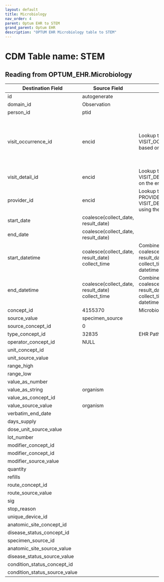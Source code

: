 ```yaml
---
layout: default
title: Microbiology
nav_order: 4
parent: Optum EHR to STEM
grand_parent: Optum EHR
description: "OPTUM EHR Microbiology table to STEM"
---
```


# CDM Table name: STEM

## Reading from OPTUM_EHR.Microbiology

|     Destination Field    |     Source Field    |     Logic    |     Comment    |
|-|-|-|-|
| id | autogenerate  | | |
| domain_id | Observation | | |
| person_id | ptid | | |
| visit_occurrence_id | encid | Lookup the VISIT_OCCURRENCE_ID based on the encid |If encid is blank then use coalesce(collect_date, result_date) to determine which VISIT_OCCURRENCE_ID the record should be associated to|
| visit_detail_id| encid | Lookup the VISIT_DETAIL_ID based on the encid|If encid is blank then leave VISIT_DETAIL_ID blank|
| provider_id |  encid | Lookup the PROVIDER_ID from the VISIT_DETAIL table using the encid|If encid is blank then leave PROVIDER_ID blank|
| start_date | coalesce(collect_date, result_date)  | | |
| end_date | coalesce(collect_date, result_date) | | | 
| start_datetime | coalesce(collect_date, result_date) collect_time | Combine the coalesce(collect_date, result_date) and collect_time to create a datetime| |
| end_datetime | coalesce(collect_date, result_date) collect_time | Combine the coalesce(collect_date, result_date) and collect_time to create a datetime| |
| concept_id | 4155370 | Microbiology | |
|source_value|specimen_source|||
| source_concept_id |0 || |
| type_concept_id | 32835  | EHR Pathology report| | 
| operator_concept_id |NULL | | |
| unit_concept_id | | | |
| unit_source_value | | | |
| range_high | |  | | 
| range_low |  | | |
| value_as_number | | | |
| value_as_string | organism |  | |
| value_as_concept_id | | | |
| value_source_value | organism | | |
| verbatim_end_date |   | | |
| days_supply |  | | |
| dose_unit_source_value |  | | |
| lot_number |  | | |
| modifier_concept_id |   | | |
| modifier_concept_id |  | | |
| modifier_source_value |  | | |
| quantity |  | | |
| refills |  | | |
| route_concept_id |  | | |
| route_source_value |  | | |
| sig |   | | |
| stop_reason |  | | |
| unique_device_id |  | | |
| anatomic_site_concept_id |  | | |
| disease_status_concept_id |   | | |
| specimen_source_id | | | |
| anatomic_site_source_value |  | | |
| disease_status_source_value |  | | |
| condition_status_concept_id | | | |
| condition_status_source_value | | | |

